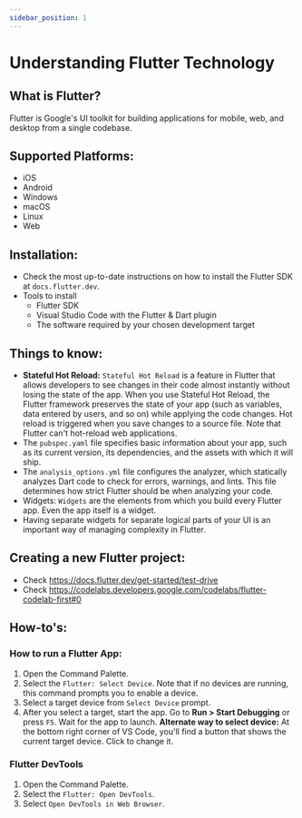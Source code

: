 ```yaml
---
sidebar_position: 1
---
```


# Understanding Flutter Technology

## What is Flutter?
Flutter is Google's UI toolkit for building applications for mobile, web, and desktop from a single codebase.

## Supported Platforms:
* iOS
* Android
* Windows
* macOS
* Linux
* Web

## Installation:
* Check the most up-to-date instructions on how to install the Flutter SDK at `docs.flutter.dev`.
* Tools to install
  * Flutter SDK
  * Visual Studio Code with the Flutter & Dart plugin
  * The software required by your chosen development target

## Things to know:
* **Stateful Hot Reload:** `Stateful Hot Reload` is a feature in Flutter that allows developers to see changes in their code almost instantly without losing the state of the app. When you use Stateful Hot Reload, the Flutter framework preserves the state of your app (such as variables, data entered by users, and so on) while applying the code changes. Hot reload is triggered when you save changes to a source file. Note that Flutter can't hot-reload web applications. 
* The `pubspec.yaml` file specifies basic information about your app, such as its current version, its dependencies, and the assets with which it will ship.
* The `analysis_options.yml` file configures the analyzer, which statically analyzes Dart code to check for errors, warnings, and lints. This file determines how strict Flutter should be when analyzing your code.
* Widgets: `Widgets` are the elements from which you build every Flutter app. Even the app itself is a widget.
* Having separate widgets for separate logical parts of your UI is an important way of managing complexity in Flutter.
  
## Creating a new Flutter project:
* Check https://docs.flutter.dev/get-started/test-drive
* Check https://codelabs.developers.google.com/codelabs/flutter-codelab-first#0

## How-to's:
### How to run a Flutter App:
1. Open the Command Palette.
2. Select the `Flutter: Select Device`. Note that if no devices are running, this command prompts you to enable a device.
3. Select a target device from `Select Device` prompt.
4. After you select a target, start the app. Go to **Run > Start Debugging** or press `F5`. Wait for the app to launch.
**Alternate way to select device:** At the bottom right corner of VS Code, you'll find a button that shows the current target device. Click to change it.

### Flutter DevTools
1. Open the Command Palette.
2. Select the `Flutter: Open DevTools`.
3. Select `Open DevTools in Web Browser`.